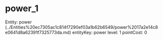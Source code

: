# power_1

Entity: power (../Entities%20ec7305ac1c814f7290ef03a1b62b6549/power%2017a2e14c8e0641d8a62391f7325773da.md)
entityKey: power
level: 1
pointCost: 0
